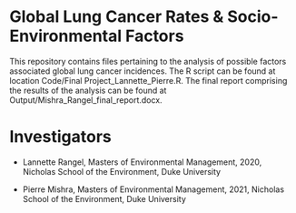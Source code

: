 # Global Lung Cancer Rates & Socio-Environmental Factors
This repository contains files pertaining to the analysis of possible factors associated global lung cancer incidences. The R script can be found at location Code/Final Project_Lannette_Pierre.R. The final report comprising the results of the analysis can be found at Output/Mishra_Rangel_final_report.docx. 

# Investigators

* Lannette Rangel, Masters of Environmental Management, 2020, Nicholas School of the Environment, Duke University

* Pierre Mishra, Masters of Environmental Management, 2021, Nicholas School of the Environment, Duke University
